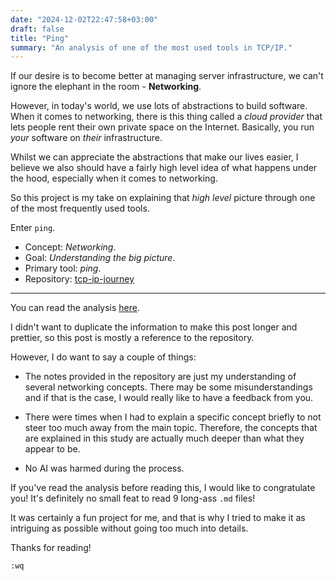 ```yaml
---
date: "2024-12-02T22:47:58+03:00"
draft: false
title: "Ping"
summary: "An analysis of one of the most used tools in TCP/IP."
---
```


If our desire is to become better at managing server infrastructure, we can't ignore the elephant in the room - **Networking**.

However, in today's world, we use lots of abstractions to build software.
When it comes to networking, there is this thing called a _cloud provider_ that lets people rent their own private space on the Internet. Basically, you run _your_ software on _their_ infrastructure.

Whilst we can appreciate the abstractions that make our lives easier, I believe we also should have a fairly high level idea of what happens under the hood, especially when it comes to networking.

So this project is my take on explaining that _high level_ picture through one of the most frequently used tools.

Enter `ping`.

- Concept: _Networking_.
- Goal: _Understanding the big picture_.
- Primary tool: _ping_.
- Repository: [tcp-ip-journey](https://github.com/acikgozb/tcp-ip-journey/tree/main/1-ping)

---

You can read the analysis [here](https://github.com/acikgozb/tcp-ip-journey/tree/main/1-ping).

I didn't want to duplicate the information to make this post longer and prettier, so this post is mostly a reference to the repository.

However, I do want to say a couple of things:

- The notes provided in the repository are just my understanding of several networking concepts.
  There may be some misunderstandings and if that is the case, I would really like to have a feedback from you.

- There were times when I had to explain a specific concept briefly to not steer too much away from the main topic.
  Therefore, the concepts that are explained in this study are actually much deeper than what they appear to be.

- No AI was harmed during the process.

If you've read the analysis before reading this, I would like to congratulate you!
It's definitely no small feat to read 9 long-ass `.md` files!

It was certainly a fun project for me, and that is why I tried to make it as intriguing as possible without going too much into details.

Thanks for reading!

`:wq`
